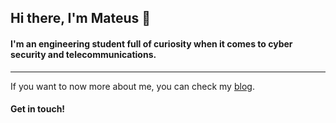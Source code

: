 ## Hi there, I'm Mateus 👋

#### I'm an engineering student full of curiosity when it comes to cyber security and telecommunications.
---

If you want to now more about me, you can check my [blog](https://mfrnwv.github.io/).

#### Get in touch!

<!--
**mfrNWV/mfrnwv** is a ✨ _special_ ✨ repository because its `README.md` (this file) appears on your GitHub profile.

Here are some ideas to get you started:

- 🔭 I’m currently working on ...
- 🌱 I’m currently learning ...
- 👯 I’m looking to collaborate on ...
- 🤔 I’m looking for help with ...
- 💬 Ask me about ...
- 📫 How to reach me: ...
- 😄 Pronouns: ...
- ⚡ Fun fact: ...
-->
